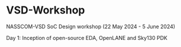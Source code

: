 # VSD-Workshop
NASSCOM-VSD SoC Design workshop (22 May 2024 - 5 June 2024)

Day 1: Inception of open-source EDA, OpenLANE and Sky130 PDK
